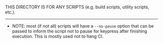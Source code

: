 THIS DIRECTORY IS FOR ANY SCRIPTS (e.g. build scripts, utility scripts, etc.).

---

- NOTE: most (if not all) scripts will have a `--no-pause` option that can be passed to inform the script not to pause for keypress after finishing execution. This is mostly used not to hang CI.
